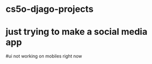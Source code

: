 # cs5o-djago-projects
# just trying to make a social media app 
#ui not working on mobiles right now
